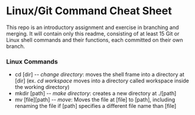 # Linux/Git Command Cheat Sheet

This repo is an introductory assignment and exercise in branching and merging. It will contain only this readme, consisting of at least 15 Git or Linux shell commands and their functions, each committed on their own branch.

### Linux Commands

* cd [dir] -- *change directory*: moves the shell frame into a directory at [dir] \(ex. *cd workspace* moves into a directory called workspace inside the working directory\)
* mkdir [path] -- *make directory*: creates a new directory at ./[path]
* mv [file][path] -- *move*: Moves the file at [file] to [path], including renaming the file if [path] specifies a different file name than [file]

